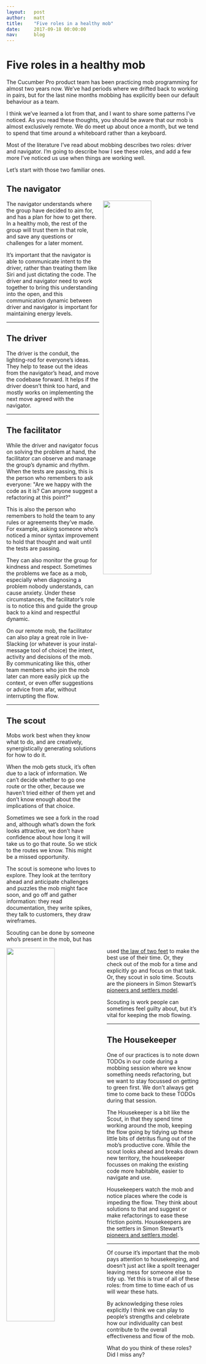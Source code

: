 ```yaml
---
layout:   post
author:   matt
title:    "Five roles in a healthy mob"
date:     2017-09-18 00:00:00
nav:      blog
---
```


# Five roles in a healthy mob

The Cucumber Pro product team has been practicing mob programming for almost two years now. We’ve had periods where we drifted back to working in pairs, but for the last nine months mobbing has explicitly been our default behaviour as a team.

I think we’ve learned a lot from that, and I want to share some patterns I’ve noticed. As you read these thoughts, you should be aware that our mob is almost exclusively remote. We do meet up about once a month, but we tend to spend that time around a whiteboard rather than a keyboard.

Most of the literature I’ve read about mobbing describes two roles: driver and navigator. I’m going to describe how I see these roles, and add a few more I’ve noticed us use when things are working well.

Let’s start with those two familiar ones.

## The navigator

<img src="{{ site.url }}/images/blog/Navigator.png" style="float:right; padding-left: 10px; width:50%">

The navigator understands where the group have decided to aim for, and has a plan for how to get there. In a healthy mob, the rest of the group will trust them in that role, and save any questions or challenges for a later moment.

It’s important that the navigator is able to communicate intent to the driver, rather than treating them like Siri and just dictating the code. The driver and navigator need to work together to bring this understanding into the open, and this communication dynamic between driver and navigator is important for maintaining energy levels.

***

## The driver

<img src="{{ site.url }}/images/blog/driver.png" style="float:left; padding-right: 10px; padding-botton: 20px; width:50%">

The driver is the conduit, the lighting-rod for everyone’s ideas. They help to tease out the ideas from the navigator’s head, and move the codebase forward. It helps if the driver doesn’t think too hard, and mostly works on implementing the next move agreed with the navigator.

***

## The facilitator

While the driver and navigator focus on solving the problem at hand, the facilitator can observe and manage the group’s dynamic and rhythm. When the tests are passing, this is the person who remembers to ask everyone: "Are we happy with the code as it is? Can anyone suggest a refactoring at this point?"

This is also the person who remembers to hold the team to any rules or agreements they’ve made. For example, asking someone who’s noticed a minor syntax improvement to hold that thought and wait until the tests are passing.

They can also monitor the group for kindness and respect. Sometimes the problems we face as a mob, especially when diagnosing a problem nobody understands, can cause anxiety. Under these circumstances, the facilitator’s role is to notice this and guide the group back to a kind and respectful dynamic.

On our remote mob, the facilitator can also play a great role in live-Slacking (or whatever is your instal-message tool of choice) the intent, activity and decisions of the mob. By communicating like this, other team members who join the mob later can more easily pick up the context, or even offer suggestions or advice from afar, without interrupting the flow.

***

## The scout

<img src="{{ site.url }}/images/blog/scout-image.png" style="float:left; width:50%">

Mobs work best when they know what to do, and are creatively, synergistically generating solutions for how to do it.

When the mob gets stuck, it’s often due to a lack of information. We can’t decide whether to go one route or the other, because we haven’t tried either of them yet and don’t know enough about the implications of that choice.

Sometimes we see a fork in the road and, although what’s down the fork looks attractive, we don’t have confidence about how long it will take us to go that route. So we stick to the routes we know. This might be a missed opportunity.

The scout is someone who loves to explore. They look at the territory ahead and anticipate challenges and puzzles the mob might face soon, and go off and gather information: they read documentation, they write spikes, they talk to customers, they draw wireframes.

Scouting can be done by someone who’s present in the mob, but has used [the law of two feet](https://en.wikipedia.org/wiki/Open_Space_Technology#Law_of_two_feet) to make the best use of their time. Or, they check out of the mob for a time and explicitly go and focus on that task. Or, they scout in solo time. Scouts are the pioneers in Simon Stewart’s [pioneers and settlers model](http://blog.rocketpoweredjetpants.com/2014/10/pioneers-and-settlers.html).

Scouting is work people can sometimes feel guilty about, but it’s vital for keeping the mob flowing.

***

## The Housekeeper

<img src="{{ site.url }}/images/blog/Housekeeper.jpg" style="float:right; width:50%">

One of our practices is to note down TODOs in our code during a mobbing session where we know something needs refactoring, but we want to stay focussed on getting to green first. We don’t always get time to come back to these TODOs during that session.

The Housekeeper is a bit like the Scout, in that they spend time working around the mob, keeping the flow going by tidying up these little bits of detritus flung out of the mob’s productive core. While the scout looks ahead and breaks down new territory, the housekeeper focusses on making the existing code more habitable, easier to navigate and use.

Housekeepers watch the mob and notice places where the code is impeding the flow. They think about solutions to that and suggest or make refactorings to ease these friction points. Housekeepers are the settlers in Simon Stewart’s [pioneers and settlers model](http://blog.rocketpoweredjetpants.com/2014/10/pioneers-and-settlers.html).

----

Of course it’s important that the mob pays attention to housekeeping, and doesn’t just act like a spoilt teenager leaving mess for someone else to tidy up. Yet this is true of all of these roles: from time to time each of us will wear these hats.

By acknowledging these roles explicitly I think we can play to people’s strengths and celebrate how our individuality can best contribute to the overall effectiveness and flow of the mob.

What do you think of these roles? Did I miss any?

